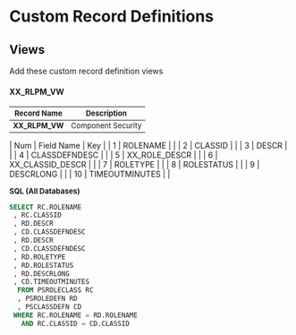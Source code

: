 <style scoped>
table {
  font-size: 13px;
}
</style>

# Custom Record Definitions
## Views
Add these custom record definition views

#### **XX_RLPM_VW** 
| Record Name         | Description        |  
| ------------------- | ------------------ | 
| **XX_RLPM_VW**      | Component Security |

| Num | Field Name         | Key | 
|   1 | ROLENAME           |     | 
|   2 | CLASSID            |     |
|   3 | DESCR              |     |
|   4 | CLASSDEFNDESC      |     |
|   5 | XX_ROLE_DESCR      |     |
|   6 | XX_CLASSID_DESCR   |     |
|   7 | ROLETYPE           |     |
|   8 | ROLESTATUS         |     |
|   9 | DESCRLONG          |     |
|  10 | TIMEOUTMINUTES     |     |

<font size="2">**SQL (All Databases)**</font> 

``` SQL 
SELECT RC.ROLENAME 
 , RC.CLASSID 
 , RD.DESCR 
 , CD.CLASSDEFNDESC 
 , RD.DESCR 
 , CD.CLASSDEFNDESC 
 , RD.ROLETYPE 
 , RD.ROLESTATUS 
 , RD.DESCRLONG 
 , CD.TIMEOUTMINUTES 
  FROM PSROLECLASS RC 
  , PSROLEDEFN RD 
  , PSCLASSDEFN CD 
 WHERE RC.ROLENAME = RD.ROLENAME 
   AND RC.CLASSID = CD.CLASSID
```
